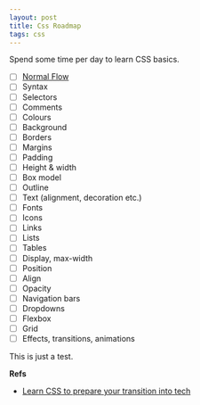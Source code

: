 ```yaml
---
layout: post
title: Css Roadmap
tags: css
---
```


Spend some time per day to learn CSS basics.

- [ ] [Normal Flow](https://developer.mozilla.org/en-US/docs/Learn/CSS/CSS_layout/Normal_Flow)
- [ ] Syntax
- [ ] Selectors
- [ ] Comments
- [ ] Colours
- [ ] Background
- [ ] Borders
- [ ] Margins
- [ ] Padding
- [ ] Height & width
- [ ] Box model
- [ ] Outline
- [ ] Text (alignment, decoration etc.)
- [ ] Fonts
- [ ] Icons
- [ ] Links
- [ ] Lists
- [ ] Tables
- [ ] Display, max-width
- [ ] Position
- [ ] Align
- [ ] Opacity
- [ ] Navigation bars
- [ ] Dropdowns
- [ ] Flexbox
- [ ] Grid
- [ ] Effects, transitions, animations

This is just a test.


**Refs**
- [Learn CSS to prepare your transition into tech](https://transitionintotech.com/learn-css/)